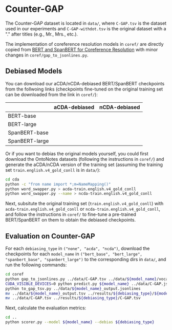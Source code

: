 # Counter-GAP

The Counter-GAP dataset is located in `data/`, where `C-GAP.tsv` is the dataset used in our experiments and `C-GAP-withdot.tsv` is the original dataset with a "." after titles (e.g., Mr., Mrs., etc.).

The implementation of coreference resolution models in `coref/` are directly copied from [BERT and SpanBERT for Coreference Resolution](https://github.com/mandarjoshi90/coref) with minor changes in `coref/gap_to_jsonlines.py`.

## Debiased Models
You can download our aCDA/nCDA-debiased BERT/SpanBERT checkpoints from the follwoing links (checkpoints fine-tuned on the original training set can be downloaded from the link in `coref/`):

|                | aCDA-debiased | nCDA-debiased |
| -------------  |:-------------:| -------------:|
| BERT-base      |               |               |
| BERT-large     |               |               |              
| SpanBERT-base  |               |               |
| SpanBERT-large |               |               |

Or if you want to debias the original models yourself, you could first download the OntoNotes datasets (following the instructions in `coref/`) and
generate the aCDA/nCDA version of the training set (assuming the training set `train.english.v4_gold_conll` is in `data/`): 
```bash
cd cda
python -c "from name import *;m=NameMapping()"
python word_swapper.py > acda-train.english.v4_gold_conll
python word_swapper.py --name > ncda-train.english.v4_gold_conll
```
Next, subsitute the original training set (`train.english.v4_gold_conll`) with `acda-train.english.v4_gold_conll` or `ncda-train.english.v4_gold_conll`, and follow the instructions in `coref/` to fine-tune a pre-trained BERT/SpanBERT on them to obtain the debiased checkpoints.  

## Evaluation on Counter-GAP
For each `debiasing_type` in `("none", "acda", "ncda")`, download the checkpoints for each `model_name` in `("bert_base", "bert_large", "spanbert_base", "spanbert_large")` to the corresponding dirs in `data/`, and run the following commands:
```bash
cd coref
python gap_to_jsonlines.py ../data/C-GAP.tsv ../data/${model_name}/vocab.txt
CUDA_VISIBLE_DEVICES=0 python predict.py ${model_name} ../data/C-GAP.jsonlines ../data/${model_name}_output.jsonlines
python to_gap_tsv.py ../data/${model_name}_output.jsonlines
mv ../data/${model_name}_output.tsv ../results/${debiasing_type}/${model_name}_output.tsv
mv ../data/C-GAP.tsv ../results/${debiasing_type}/C-GAP.tsv
```
Next, calculate the evaluation metrics:
```bash
cd ..
python scorer.py --model ${model_name} --debias ${debiasing_type}
```

